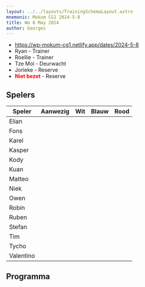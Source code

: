 ```yaml
---
layout: ../../layouts/TrainingSchemaLayout.astro
mnemonic: Mokum CG1 2024-5-8
title: Wo 8 May 2024
author: Georges
---
```


- https://wp-mokum-cg1.netlify.app/dates/2024-5-8
- Ryan - Trainer
- Roellie - Trainer
- Tze Moi - Deurwacht
- Jorieke - Reserve
- <span style="color:red">**Niet bezet**</span> - Reserve
## Spelers
| Speler | Aanwezig | Wit | Blauw | Rood |
|--------|----------|-----|-------|------|
| Elian | | | | | |
| Fons | | | | | |
| Karel | | | | | |
| Kasper | | | | | |
| Kody | | | | | |
| Kuan | | | | | |
| Matteo | | | | | |
| Niek | | | | | |
| Owen | | | | | |
| Robin | | | | | |
| Ruben | | | | | |
| Stefan | | | | | |
| Tim | | | | | |
| Tycho | | | | | |
| Valentino | | | | | |
## Programma




